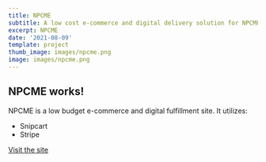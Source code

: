 ```yaml
---
title: NPCME
subtitle: A low cost e-commerce and digital delivery solution for NPCME
excerpt: NPCME
date: '2021-08-09'
template: project
thumb_image: images/npcme.png
image: images/npcme.png
---
```

## NPCME works!

NPCME is a low budget e-commerce and digital fulfillment site. It utilizes:

*   Snipcart
*   Stripe

[Visit the site](https://www.npcontinuingedu.com)
